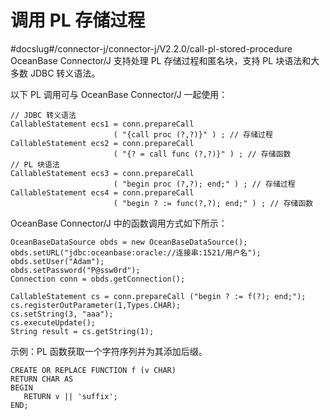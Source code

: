 调用 PL 存储过程 
===============================
#docslug#/connector-j/connector-j/V2.2.0/call-pl-stored-procedure
OceanBase Connector/J 支持处理 PL 存储过程和匿名块，支持 PL 块语法和大多数 JDBC 转义语法。

以下 PL 调用可与 OceanBase Connector/J 一起使用：

```unknow
// JDBC 转义语法
CallableStatement ecs1 = conn.prepareCall
                       ( "{call proc (?,?)}" ) ; // 存储过程
CallableStatement ecs2 = conn.prepareCall
                       ( "{? = call func (?,?)}" ) ; // 存储函数
// PL 块语法
CallableStatement ecs3 = conn.prepareCall
                       ( "begin proc (?,?); end;" ) ; // 存储过程
CallableStatement ecs4 = conn.prepareCall
                       ( "begin ? := func(?,?); end;" ) ; // 存储函数
```



OceanBase Connector/J 中的函数调用方式如下所示：

```unknow
OceanBaseDataSource obds = new OceanBaseDataSource();
obds.setURL("jdbc:oceanbase:oracle://连接串:1521/用户名");
obds.setUser("Adam");
obds.setPassword("P@ssw0rd");
Connection conn = obds.getConnection();

CallableStatement cs = conn.prepareCall ("begin ? := f(?); end;");
cs.registerOutParameter(1,Types.CHAR);
cs.setString(3, "aaa");
cs.executeUpdate();
String result = cs.getString(1);
```



示例：PL 函数获取一个字符序列并为其添加后缀。

```unknow
CREATE OR REPLACE FUNCTION f (v CHAR)
RETURN CHAR AS
BEGIN
   RETURN v || 'suffix';
END;
```


